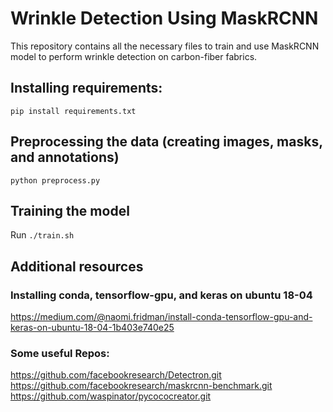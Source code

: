 # Wrinkle Detection Using MaskRCNN

This repository contains all the necessary files to train and use MaskRCNN model to perform wrinkle detection on carbon-fiber fabrics.

## Installing requirements:
`pip install requirements.txt`

## Preprocessing the data (creating images, masks, and annotations)

`python preprocess.py` 

## Training the model
Run `./train.sh`

## Additional resources
### Installing conda, tensorflow-gpu, and keras on ubuntu 18-04
https://medium.com/@naomi.fridman/install-conda-tensorflow-gpu-and-keras-on-ubuntu-18-04-1b403e740e25

### Some useful Repos:
https://github.com/facebookresearch/Detectron.git
https://github.com/facebookresearch/maskrcnn-benchmark.git
https://github.com/waspinator/pycococreator.git
